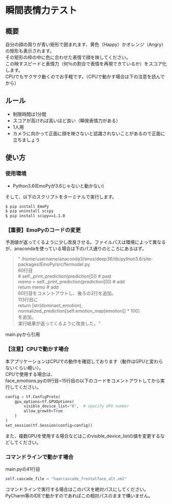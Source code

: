瞬間表情力テスト
==

## 概要
自分の顔の周りが青い矩形で囲まれます、黄色（Happy）かオレンジ（Angry）の矩形も表示されます。  
その矩形の枠の中に色に合わせた表情で顔を映してください。  
この映すスピードと表情力（何％の割合で表情を再現できているか）をスコア化します。  
CPUでもサクサク動くのでお手軽です。（CPUで動かす場合は下の注意を読んでから）

## ルール
* 制限時間は1分間
* スコアが高ければ高いほど良い（瞬発表情力がある）
* 1人用
* カメラに向かって正面に顔を映さないと認識されないことがあるので正面に立ちましょう

## 使い方
### 使用環境
* Python3.6(EmoPyが3.6じゃないと動かない)
  
そして、以下のスクリプトをターミナルで実行します。
```bash
$ pip install EmoPy
$ pip uninstall scipy
$ pip install scipy==1.1.0
```

### 【重要】EmoPyのコードの変更  
予測値が返ってくるように少し改良させる。ファイルパスは環境によって異なるが、anacondaを使っている場合は下のパス通りのところにあるはず。
>"
/home/username/anaconda3/envs/deep36/lib/python3.6/site-packages/EmoPy/src/fermodel.py  
60行目  
        # self._print_prediction(prediction[0]) # past  
        memo = self._print_prediction(prediction[0])  # add  
        return memo  # add  
60行目をコメントアウトし、後ろの2行を追加。  
113行目に  
        return [str(dominant_emotion), normalized_prediction[self.emotion_map[emotion]] * 100]  
を追加。  
実行結果が返ってくるように改良した。"  

main.pyから引用  

### 【注意】CPUで動かす場合
本アプリケーションはCPUでの動作を確認しております（動作はGPUと変わらないくらい軽い）。  
CPUで使用する場合は、  
face_emotions.pyの9行目~15行目の以下のコードをコメントアウトしてから実行してください。
```face_emotion.py
config = tf.ConfigProto(
    gpu_options=tf.GPUOptions(
        visible_device_list="0",  # specify GPU number
        allow_growth=True
    )
)
set_session(tf.Session(config=config))
```
また、複数GPUを使用する場合などはこのvisible_device_listの値を変更するなどしてください。

### コマンドラインで動かす場合
main.pyの41行目
```main.py
self.cascade_file = "haarcascade_frontalface_alt.xml"
```
コマンドラインで実行する場合はこのパスを絶対パスにしてください。  
PyCharm等のIDEで動かすのであればこの相対パスのままで構いません。  
